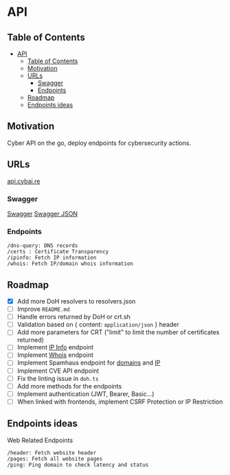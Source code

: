 # API

## Table of Contents

- [API](#api)
  - [Table of Contents](#table-of-contents)
  - [Motivation](#motivation)
  - [URLs](#urls)
    - [Swagger](#swagger)
    - [Endpoints](#endpoints)
  - [Roadmap](#roadmap)
  - [Endpoints ideas](#endpoints-ideas)

## Motivation

Cyber API on the go, deploy endpoints for cybersecurity actions.

## URLs

[api.cybai.re](https://api.cybai.re/)

### Swagger

[Swagger](https://api.cybai.re/swagger)
[Swagger JSON](https://api.cybai.re/swagger/json)

### Endpoints

    /dns-query: DNS records
    /certs : Certificate Transparency
    /ipinfo: Fetch IP information
    /whois: Fetch IP/domain whois information

## Roadmap

- [x] Add more DoH resolvers to resolvers.json
- [ ] Improve `README.md`
- [ ] Handle errors returned by DoH or crt.sh
- [ ] Validation based on { content: `application/json` } header
- [ ] Add more parameters for CRT ("limit" to limit the number of certificates returned)
- [ ] Implement [IP Info](https://freeipapi.com/api/json/{ip}) endpoint
- [ ] Implement [Whois](https://rdap.org/domain/{domain}) endpoint
- [ ] Implement Spamhaus endpoint for [domains](https://www.spamhaus.org/api/v1/sia-proxy/api/intel/v2/byobject/domain/malakoffhumanis.com/overview) and [IP](https://www.spamhaus.org/api/v1/sia-proxy/api/intel/v1/byobject/cidr/ALL/listings/live/{ip})
- [ ] Implement CVE API endpoint
- [ ] Fix the linting issue in `doh.ts`
- [ ] Add more methods for the endpoints
- [ ] Implement authentication (JWT, Bearer, Basic...)
- [ ] When linked with frontends, implement CSRF Protection or IP Restriction

## Endpoints ideas

Web Related Endpoints

    /header: Fetch website header
    /pages: Fetch all website pages
    /ping: Ping domain to check latency and status
